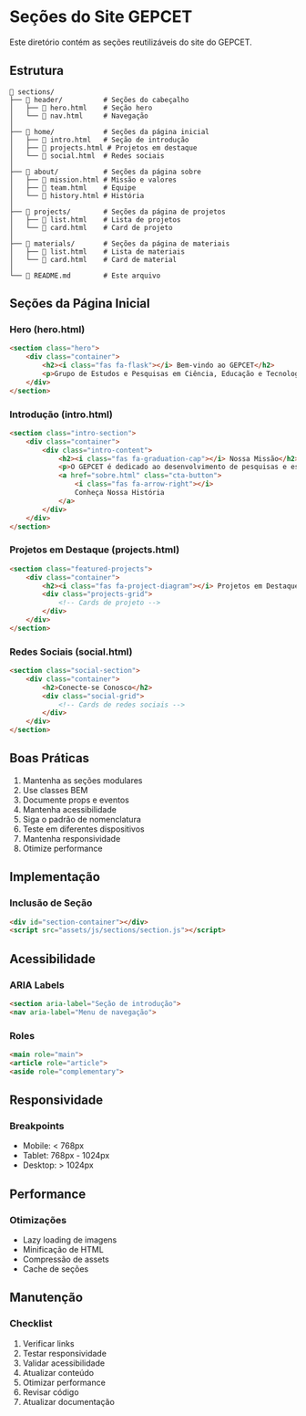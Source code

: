 # Seções do Site GEPCET

Este diretório contém as seções reutilizáveis do site do GEPCET.

## Estrutura

```
📁 sections/
├── 📁 header/          # Seções do cabeçalho
│   ├── 📄 hero.html    # Seção hero
│   └── 📄 nav.html     # Navegação
│
├── 📁 home/            # Seções da página inicial
│   ├── 📄 intro.html   # Seção de introdução
│   ├── 📄 projects.html # Projetos em destaque
│   └── 📄 social.html  # Redes sociais
│
├── 📁 about/           # Seções da página sobre
│   ├── 📄 mission.html # Missão e valores
│   ├── 📄 team.html    # Equipe
│   └── 📄 history.html # História
│
├── 📁 projects/        # Seções da página de projetos
│   ├── 📄 list.html    # Lista de projetos
│   └── 📄 card.html    # Card de projeto
│
├── 📁 materials/       # Seções da página de materiais
│   ├── 📄 list.html    # Lista de materiais
│   └── 📄 card.html    # Card de material
│
└── 📄 README.md        # Este arquivo
```

## Seções da Página Inicial

### Hero (hero.html)
```html
<section class="hero">
    <div class="container">
        <h2><i class="fas fa-flask"></i> Bem-vindo ao GEPCET</h2>
        <p>Grupo de Estudos e Pesquisas em Ciência, Educação e Tecnologia</p>
    </div>
</section>
```

### Introdução (intro.html)
```html
<section class="intro-section">
    <div class="container">
        <div class="intro-content">
            <h2><i class="fas fa-graduation-cap"></i> Nossa Missão</h2>
            <p>O GEPCET é dedicado ao desenvolvimento de pesquisas e estudos...</p>
            <a href="sobre.html" class="cta-button">
                <i class="fas fa-arrow-right"></i>
                Conheça Nossa História
            </a>
        </div>
    </div>
</section>
```

### Projetos em Destaque (projects.html)
```html
<section class="featured-projects">
    <div class="container">
        <h2><i class="fas fa-project-diagram"></i> Projetos em Destaque</h2>
        <div class="projects-grid">
            <!-- Cards de projeto -->
        </div>
    </div>
</section>
```

### Redes Sociais (social.html)
```html
<section class="social-section">
    <div class="container">
        <h2>Conecte-se Conosco</h2>
        <div class="social-grid">
            <!-- Cards de redes sociais -->
        </div>
    </div>
</section>
```

## Boas Práticas

1. Mantenha as seções modulares
2. Use classes BEM
3. Documente props e eventos
4. Mantenha acessibilidade
5. Siga o padrão de nomenclatura
6. Teste em diferentes dispositivos
7. Mantenha responsividade
8. Otimize performance

## Implementação

### Inclusão de Seção
```html
<div id="section-container"></div>
<script src="assets/js/sections/section.js"></script>
```

## Acessibilidade

### ARIA Labels
```html
<section aria-label="Seção de introdução">
<nav aria-label="Menu de navegação">
```

### Roles
```html
<main role="main">
<article role="article">
<aside role="complementary">
```

## Responsividade

### Breakpoints
- Mobile: < 768px
- Tablet: 768px - 1024px
- Desktop: > 1024px

## Performance

### Otimizações
- Lazy loading de imagens
- Minificação de HTML
- Compressão de assets
- Cache de seções

## Manutenção

### Checklist
1. Verificar links
2. Testar responsividade
3. Validar acessibilidade
4. Atualizar conteúdo
5. Otimizar performance
6. Revisar código
7. Atualizar documentação 